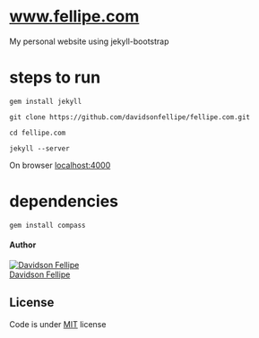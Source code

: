 # www.fellipe.com

My personal website using jekyll-bootstrap

# steps to run

    gem install jekyll

    git clone https://github.com/davidsonfellipe/fellipe.com.git

    cd fellipe.com

    jekyll --server

On browser [localhost:4000](http://localhost:4000)


# dependencies

    gem install compass

#### Author

[![Davidson Fellipe](http://gravatar.com/avatar/054c583ad5dc09a861874e14dcb43e4c?s=70)](https://github.com/davidsonfellipe)
<br>
[Davidson Fellipe](https://github.com/davidsonfellipe)

## License

Code is under [MIT](http://davidsonfellipe.mit-license.org) license
